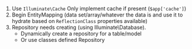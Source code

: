 1. Use `Illuminate\Cache` Only implement cache if present (`$app['cache']`)
2. Begin EntityMapping (data set/array/whatever the data is and use it to hydrate based on `ReflectionClass` properties available)
3. Repository needs creating (using Illuminate\Database).
    * Dynamically create a repository for a table/model
    * Or use classes defined Repository